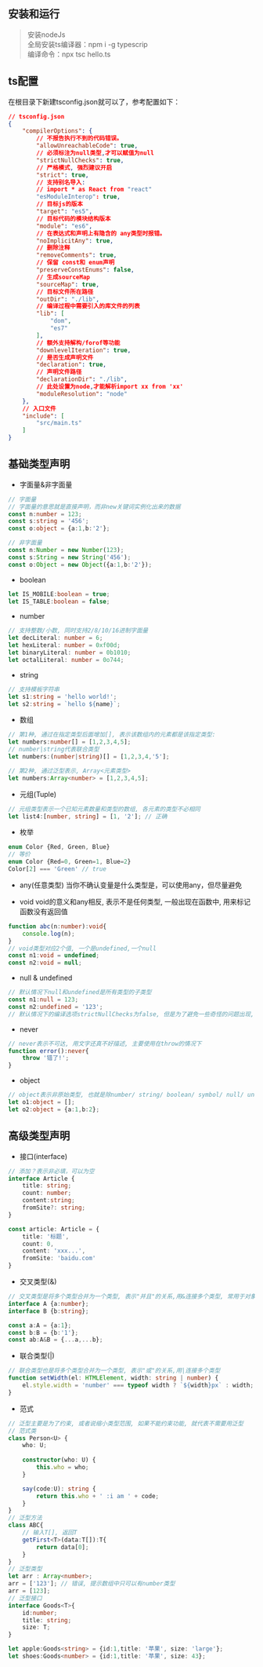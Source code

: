 安装和运行
----------
> 安装nodeJs <br/>
> 全局安装ts编译器：npm i -g typescrip <br/>
> 编译命令：npx tsc hello.ts

ts配置
----------
在根目录下新建tsconfig.json就可以了，参考配置如下：
```json
// tsconfig.json
{
    "compilerOptions": {
        // 不报告执行不到的代码错误。
        "allowUnreachableCode": true,
        // 必须标注为null类型,才可以赋值为null
        "strictNullChecks": true,
        // 严格模式, 强烈建议开启
        "strict": true,
        // 支持别名导入:
        // import * as React from "react"
        "esModuleInterop": true,
        // 目标js的版本
        "target": "es5",
        // 目标代码的模块结构版本
        "module": "es6",
        // 在表达式和声明上有隐含的 any类型时报错。
        "noImplicitAny": true,
        // 删除注释
        "removeComments": true,
        // 保留 const和 enum声明
        "preserveConstEnums": false,
        // 生成sourceMap    
        "sourceMap": true,
        // 目标文件所在路径
        "outDir": "./lib",
        // 编译过程中需要引入的库文件的列表
        "lib": [
            "dom",
            "es7"
        ],
        // 额外支持解构/forof等功能
        "downlevelIteration": true,
        // 是否生成声明文件
        "declaration": true,
        // 声明文件路径
        "declarationDir": "./lib",
        // 此处设置为node,才能解析import xx from 'xx'
        "moduleResolution": "node"
    },
    // 入口文件
    "include": [
        "src/main.ts"
    ]
}
```

基础类型声明
----------
+ 字面量&非字面量
```typescript
// 字面量
// 字面量的意思就是直接声明，而非new关键词实例化出来的数据
const n:number = 123;
const s:string = '456';
const o:object = {a:1,b:'2'};

// 非字面量
const n:Number = new Number(123);
const s:String = new String('456');
const o:Object = new Object({a:1,b:'2'});
```

+ boolean
```typescript
let IS_MOBILE:boolean = true;
let IS_TABLE:boolean = false;
```

+ number
```typescript
// 支持整数/小数, 同时支持2/8/10/16进制字面量
let decLiteral: number = 6;
let hexLiteral: number = 0xf00d;
let binaryLiteral: number = 0b1010;
let octalLiteral: number = 0o744;
```

+ string
```typescript
// 支持模板字符串
let s1:string = 'hello world!';
let s2:string = `hello ${name}`;
```

+ 数组
```typescript
// 第1种, 通过在指定类型后面增加[], 表示该数组内的元素都是该指定类型:
let numbers:number[] = [1,2,3,4,5];
// number|string代表联合类型
let numbers:(number|string)[] = [1,2,3,4,'5'];

// 第2种, 通过泛型表示, Array<元素类型>
let numbers:Array<number> = [1,2,3,4,5];
```

+ 元组(Tuple)
```typescript
// 元组类型表示一个已知元素数量和类型的数组, 各元素的类型不必相同
let list4:[number, string] = [1, '2']; // 正确
```

+ 枚举
```typescript
enum Color {Red, Green, Blue}
// 等价
enum Color {Red=0, Green=1, Blue=2}
Color[2] === 'Green' // true
```

+ any(任意类型)
当你不确认变量是什么类型是，可以使用any，但尽量避免

+ void
void的意义和any相反, 表示不是任何类型, 一般出现在函数中, 用来标记函数没有返回值
```typescript
function abc(n:number):void{
    console.log(n);
}
// void类型对应2个值, 一个是undefined,一个null
const n1:void = undefined;
const n2:void = null;
```

+ null & undefined
```typescript
// 默认情况下null和undefined是所有类型的子类型
const n1:null = 123;
const n2:undefined = '123';
// 默认情况下的编译选项strictNullChecks为false, 但是为了避免一些奇怪的问题出现, 建议设置为true
```

+ never
```typescript
// never表示不可达, 用文字还真不好描述, 主要使用在throw的情况下
function error():never{
    throw '错了!';
}
```

+ object
```typescript
// object表示非原始类型, 也就是除number/ string/ boolean/ symbol/ null/ undefined之外的类型
let o1:object = [];
let o2:object = {a:1,b:2};
```

高级类型声明
----------
+ 接口(interface)
```typescript
// 添加？表示非必填，可以为空
interface Article {
    title: string;
    count: number;
    content:string;
    fromSite?: string;
}

const article: Article = {
    title: '标题',
    count: 0,
    content: 'xxx...',
    fromSite: 'baidu.com'
}
```

+ 交叉类型(&)
```typescript
// 交叉类型是将多个类型合并为一个类型, 表示"并且"的关系,用&连接多个类型, 常用于对象合并
interface A {a:number};
interface B {b:string};

const a:A = {a:1};
const b:B = {b:'1'};
const ab:A&B = {...a,...b};
```

+ 联合类型(|)
```typescript
// 联合类型也是将多个类型合并为一个类型, 表示"或"的关系,用|连接多个类型
function setWidth(el: HTMLElement, width: string | number) {
    el.style.width = 'number' === typeof width ? `${width}px` : width;
}
```

+ 范式
```typescript
// 泛型主要是为了约束, 或者说缩小类型范围, 如果不能约束功能, 就代表不需要用泛型
// 范式类
class Person<U> {
    who: U;
    
    constructor(who: U) {
        this.who = who;
    }

    say(code:U): string {
        return this.who + ' :i am ' + code;
    }
}
// 泛型方法
class ABC{
    // 输入T[], 返回T
    getFirst<T>(data:T[]):T{
        return data[0];
    }
}
// 泛型类型
let arr : Array<number>;
arr = ['123']; // 错误, 提示数组中只可以有number类型
arr = [123];
// 泛型接口
interface Goods<T>{
    id:number;
    title: string;
    size: T;
}

let apple:Goods<string> = {id:1,title: '苹果', size: 'large'};
let shoes:Goods<number> = {id:1,title: '苹果', size: 43};
```
